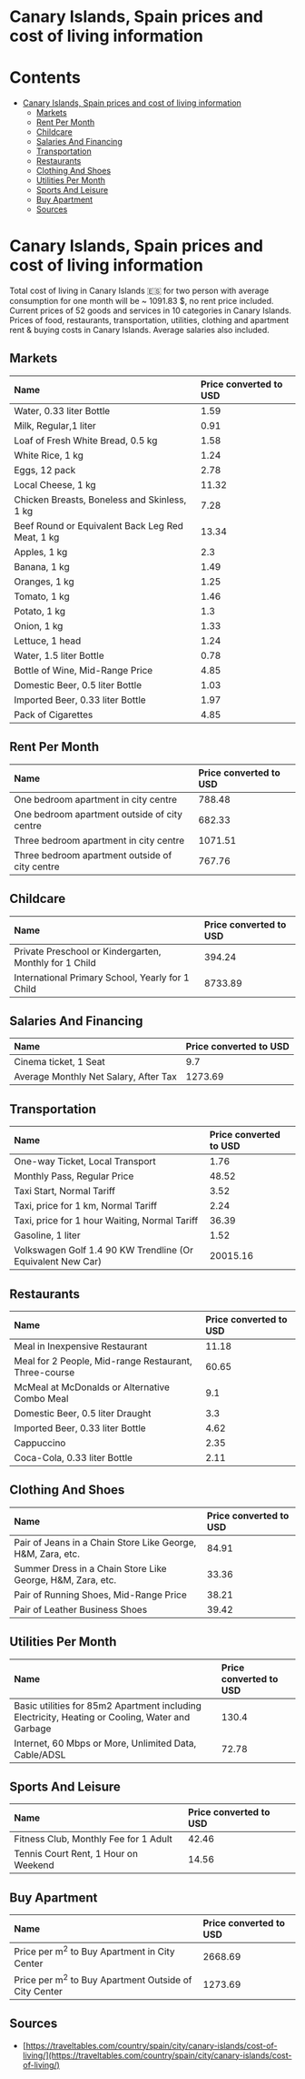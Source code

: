 
Canary Islands, Spain prices and cost of living information
===========================================================

Contents
========

* [Canary Islands, Spain prices and cost of living information](#canary-islands-spain-prices-and-cost-of-living-information)
	* [Markets](#markets)
	* [Rent Per Month](#rent-per-month)
	* [Childcare](#childcare)
	* [Salaries And Financing](#salaries-and-financing)
	* [Transportation](#transportation)
	* [Restaurants](#restaurants)
	* [Clothing And Shoes](#clothing-and-shoes)
	* [Utilities Per Month](#utilities-per-month)
	* [Sports And Leisure](#sports-and-leisure)
	* [Buy Apartment](#buy-apartment)
	* [Sources](#sources)

# Canary Islands, Spain prices and cost of living information


Total cost of living in Canary Islands 🇪🇸 for two person with average consumption for one month will be ~ 1091.83 $, no 
rent price included. Current prices of 52 goods and services in 10 categories  in Canary Islands. Prices of food, 
restaurants, transportation, utilities, clothing and apartment rent & buying costs in Canary Islands. Average salaries 
also included.
## Markets

|Name|Price converted to USD|
| :--- | :--- |
|Water, 0.33 liter Bottle|1.59|
|Milk, Regular,1 liter|0.91|
|Loaf of Fresh White Bread, 0.5 kg|1.58|
|White Rice, 1 kg|1.24|
|Eggs, 12 pack|2.78|
|Local Cheese, 1 kg|11.32|
|Chicken Breasts, Boneless and Skinless, 1 kg|7.28|
|Beef Round or Equivalent Back Leg Red Meat, 1 kg |13.34|
|Apples, 1 kg|2.3|
|Banana, 1 kg|1.49|
|Oranges, 1 kg|1.25|
|Tomato, 1 kg|1.46|
|Potato, 1 kg|1.3|
|Onion, 1 kg|1.33|
|Lettuce, 1 head|1.24|
|Water, 1.5 liter Bottle|0.78|
|Bottle of Wine, Mid-Range Price|4.85|
|Domestic Beer, 0.5 liter Bottle|1.03|
|Imported Beer, 0.33 liter Bottle|1.97|
|Pack of Cigarettes|4.85|
  

## Rent Per Month

|Name|Price converted to USD|
| :--- | :--- |
|One bedroom apartment in city centre|788.48|
|One bedroom apartment outside of city centre|682.33|
|Three bedroom apartment in city centre|1071.51|
|Three bedroom apartment outside of city centre|767.76|
  

## Childcare

|Name|Price converted to USD|
| :--- | :--- |
|Private Preschool or Kindergarten, Monthly for 1 Child|394.24|
|International Primary School, Yearly for 1 Child|8733.89|
  

## Salaries And Financing

|Name|Price converted to USD|
| :--- | :--- |
|Cinema ticket, 1 Seat|9.7|
|Average Monthly Net Salary, After Tax|1273.69|
  

## Transportation

|Name|Price converted to USD|
| :--- | :--- |
|One-way Ticket, Local Transport|1.76|
|Monthly Pass, Regular Price|48.52|
|Taxi Start, Normal Tariff|3.52|
|Taxi, price for 1 km, Normal Tariff|2.24|
|Taxi, price for 1 hour Waiting, Normal Tariff|36.39|
|Gasoline, 1 liter|1.52|
|Volkswagen Golf 1.4 90 KW Trendline (Or Equivalent New Car)|20015.16|
  

## Restaurants

|Name|Price converted to USD|
| :--- | :--- |
|Meal in Inexpensive Restaurant|11.18|
|Meal for 2 People, Mid-range Restaurant, Three-course|60.65|
|McMeal at McDonalds or Alternative Combo Meal|9.1|
|Domestic Beer, 0.5 liter Draught|3.3|
|Imported Beer, 0.33 liter Bottle|4.62|
|Cappuccino|2.35|
|Coca-Cola, 0.33 liter Bottle|2.11|
  

## Clothing And Shoes

|Name|Price converted to USD|
| :--- | :--- |
|Pair of Jeans in a Chain Store Like George, H&M, Zara, etc.|84.91|
|Summer Dress in a Chain Store Like George, H&M, Zara, etc.|33.36|
|Pair of Running Shoes, Mid-Range Price|38.21|
|Pair of Leather Business Shoes|39.42|
  

## Utilities Per Month

|Name|Price converted to USD|
| :--- | :--- |
|Basic utilities for 85m2 Apartment including Electricity, Heating or Cooling, Water and Garbage|130.4|
|Internet, 60 Mbps or More, Unlimited Data, Cable/ADSL|72.78|
  

## Sports And Leisure

|Name|Price converted to USD|
| :--- | :--- |
|Fitness Club, Monthly Fee for 1 Adult|42.46|
|Tennis Court Rent, 1 Hour on Weekend|14.56|
  

## Buy Apartment

|Name|Price converted to USD|
| :--- | :--- |
|Price per m<sup>2</sup> to Buy Apartment in City Center|2668.69|
|Price per m<sup>2</sup> to Buy Apartment Outside of City Center|1273.69|
  

## Sources

- [https://traveltables.com/country/spain/city/canary-islands/cost-of-living/](https://traveltables.com/country/spain/city/canary-islands/cost-of-living/)
